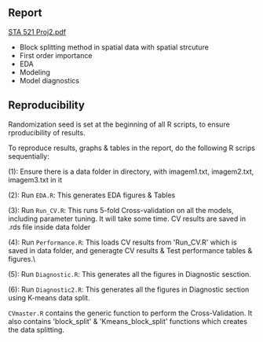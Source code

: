 ## Report
[STA 521 Proj2.pdf](https://github.com/johncky/Artic-Cloud-Prediction/blob/main/STA%20521%20Proj2.pdf)

- Block splitting method in spatial data with spatial strcuture
- First order importance
- EDA
- Modeling
- Model diagnostics

## Reproducibility
Randomization seed is set at the beginning of all R scripts, to ensure rproducibility of results.

To reproduce results, graphs & tables in the report, do the following R scrips sequentially:

(1): Ensure there is a data folder in directory, with imagem1.txt, imagem2.txt, imagem3.txt in it

(2): Run `EDA.R`: This generates EDA figures & Tables 

(3): Run `Run_CV.R`: This runs 5-fold Cross-validation on all the models, including parameter tuning. It will take some time. CV results are saved in .rds
file inside data folder

(4): Run `Performance.R`: This loads CV results from 'Run_CV.R' which is saved in data folder, and generagte CV results & Test performance tables & figures.\

(5): Run `Diagnostic.R`: This generates all the figures in Diagnostic sesction.

(6): Run `Diagnostic2.R`: This generates all the figures in Diagnostic section using K-means data split.

`CVmaster.R` contains the generic function to perform the Cross-Validation. It also contains 'block_split' & 'Kmeans_block_split' functions which
creates the data splitting.
